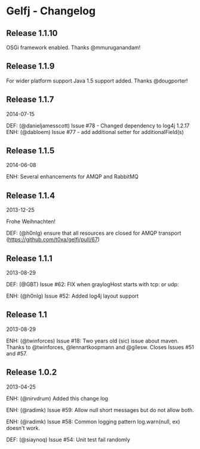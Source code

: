 Gelfj - Changelog
=================

Release 1.1.10
--------------

   OSGi framework enabled. Thanks @mmuruganandam!

Release 1.1.9
-------------

   For wider platform support Java 1.5 support added. Thanks @dougporter!

Release 1.1.7
-------------

2014-07-15

   DEF: (@danieljamesscott) Issue #78 - Changed dependency to log4j 1.2.17
   ENH: (@dabloem) Issue #77 - add additional setter for additionalField(s)


Release 1.1.5
-------------

2014-06-08

   ENH: Several enhancements for AMQP and RabbitMQ


Release 1.1.4
-------------

2013-12-25
   
   Frohe Weihnachten! 

   DEF: (@h0nIg) ensure that all resources are closed for AMQP transport (https://github.com/t0xa/gelfj/pull/67)

Release 1.1.1
-------------

2013-08-29

   DEF: (@GBT) Issue #62: FIX when graylogHost starts with tcp: or udp:

   ENH: (@h0nIg) Issue #52: Added log4j layout support


Release 1.1
-----------

2013-08-29

   ENH: (@twinforces) Issue #18: Two years old (sic) issue about maven. Thanks to @twinforces, @lennartkoopmann and @gilesw. Closes Issues #51 and #57.

Release 1.0.2
-------------

2013-04-25

   ENH: (@nirvdrum) Added this change log

   ENH: (@radimk) Issue #59: Allow null short messages but do not allow both.

   ENH: (@radimk) Issue #58: Common logging pattern log.warn(null, ex) doesn't work.

   DEF: (@siaynoq) Issue #54: Unit test fail randomly

